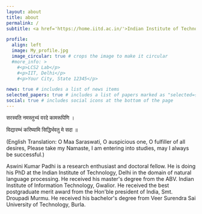 ```yaml
---
layout: about
title: about
permalink: /
subtitle: <a href='https://home.iitd.ac.in/'>Indian Institute of Technology</a>. New Delhi, India.

profile:
  align: left
  image: My_profile.jpg
  image_circular: true # crops the image to make it circular
  #more_info: >
    #<p>LCS2 Lab</p>
    #<p>IIT, Delhi</p>
    #<p>Your City, State 12345</p>

news: true # includes a list of news items
selected_papers: true # includes a list of papers marked as "selected={true}"
social: true # includes social icons at the bottom of the page
---
```

सरस्वति नमस्तुभ्यं वरदे कामरूपिणि ।

विद्यारम्भं करिष्यामि सिद्धिर्भवतु मे सदा ॥

(English Translation: O Maa Saraswati, O auspicious one, O fulfiller of all desires, Please take my Namaste, I am entering into studies, may I always be successful.)

Aswini Kumar Padhi is a research enthusiast and doctoral fellow. He is doing his PhD at the Indian Institute of Technology, Delhi in the domain of natural language processing. He received his master's degree from the ABV. Indian Institute of Information Technology, Gwalior. He received the best postgraduate merit award from the Hon'ble president of India, Smt. Droupadi Murmu. He received his bachelor's degree from Veer Surendra Sai University of Technology, Burla.
